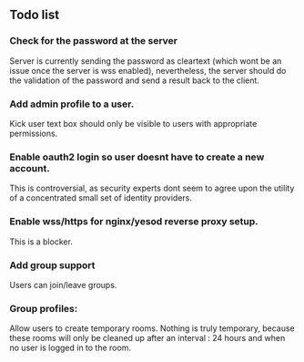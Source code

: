 ## Todo list

### Check for the password at the server
Server is currently sending the password as cleartext (which wont be an issue once the server is wss enabled), nevertheless,
the server should do the validation of the password and send a result back to the client.

### Add admin profile to a user.
Kick user text box should only be visible to users with appropriate permissions.

### Enable oauth2 login so user doesnt have to create a new account.
This is controversial, as security experts dont seem to agree upon the utility of a concentrated small set of identity providers.

### Enable wss/https for nginx/yesod reverse proxy setup.
This is a blocker.

### Add group support
Users can join/leave groups.

### Group profiles:
Allow users to create temporary rooms. Nothing is truly temporary, because these rooms will only be cleaned up
after an interval : 24 hours and when no user is logged in to the room.

